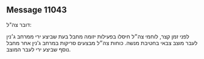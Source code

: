 ## Message 11043

דובר צה"ל:

לפני זמן קצר, לוחמי צה״ל חיסלו בפעילות יזומה מחבל בעת שביצע ירי ממרחב ג׳נין לעבר מוצב צבאי בחטיבת מנשה. 
כוחות צה״ל מבצעים סריקות במרחב ג'נין אחר מחבל נוסף שביצע ירי לעבר המוצב.

